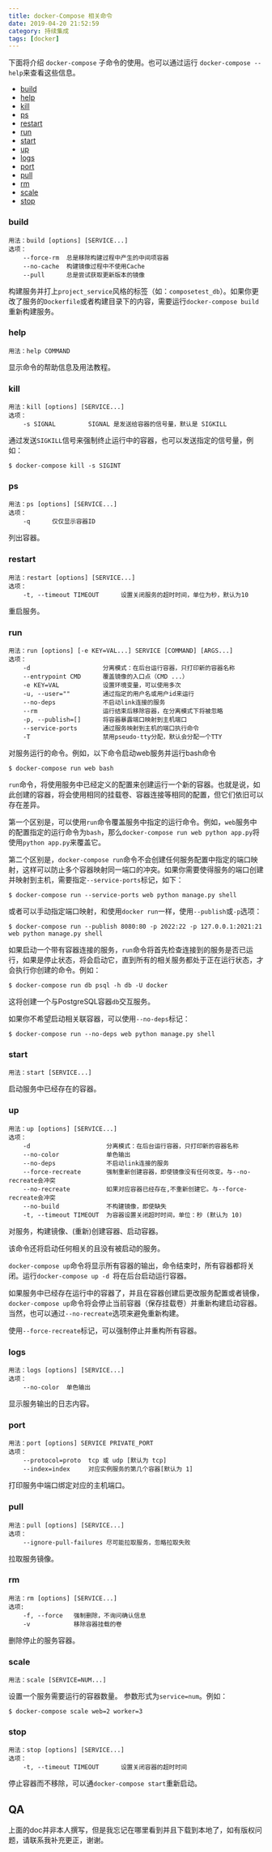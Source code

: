 ```yaml
---
title: docker-Compose 相关命令
date: 2019-04-20 21:52:59
category: 持续集成
tags: [docker]
---
```


下面将介绍 `docker-compose` 子命令的使用。也可以通过运行 `docker-compose --help`来查看这些信息。

- [build](#build)
- [help](#help)
- [kill](#kill)
- [ps](#ps)
- [restart](#restart)
- [run](#run)
- [start](#start)
- [up](#up)
- [logs](#logs)
- [port](#port)
- [pull](#pull)
- [rm](#rm)
- [scale](#scale)
- [stop](#stop)

### build

```
用法：build [options] [SERVICE...]
选项：
	--force-rm  总是移除构建过程中产生的中间项容器
	--no-cache  构建镜像过程中不使用Cache
	--pull      总是尝试获取更新版本的镜像
```

构建服务并打上`project_service`风格的标签（如：`composetest_db`）。如果你更改了服务的`Dockerfile`或者构建目录下的内容，需要运行`docker-compose build`重新构建服务。

### help

```
用法：help COMMAND
```

显示命令的帮助信息及用法教程。

### kill

```
用法：kill [options] [SERVICE...]
选项：
	-s SIGNAL         SIGNAL 是发送给容器的信号量，默认是 SIGKILL
```

通过发送`SIGKILL`信号来强制终止运行中的容器，也可以发送指定的信号量，例如：

```
$ docker-compose kill -s SIGINT
```

### ps

```
用法：ps [options] [SERVICE...]
选项：
	-q		仅仅显示容器ID
```

列出容器。

### restart

```
用法：restart [options] [SERVICE...]
选项：
	-t, --timeout TIMEOUT      设置关闭服务的超时时间，单位为秒，默认为10
```

重启服务。

### run

```
用法：run [options] [-e KEY=VAL...] SERVICE [COMMAND] [ARGS...]
选项：
	-d                    分离模式：在后台运行容器，只打印新的容器名称
	--entrypoint CMD      覆盖镜像的入口点（CMD ...）
	-e KEY=VAL            设置环境变量，可以使用多次
	-u, --user=""         通过指定的用户名或用户id来运行
	--no-deps             不启动link连接的服务
	--rm                  运行结束后移除容器，在分离模式下将被忽略
	-p, --publish=[]      将容器暴露端口映射到主机端口
	--service-ports       通过服务映射到主机的端口执行命令
	-T                    禁用pseudo-tty分配，默认会分配一个TTY
```

对服务运行的命令。例如，以下命令启动web服务并运行bash命令

```
$ docker-compose run web bash
```

`run`命令，将使用服务中已经定义的配置来创建运行一个新的容器。也就是说，如此创建的容器，将会使用相同的挂载卷、容器连接等相同的配置，但它们依旧可以存在差异。

第一个区别是，可以使用`run`命令覆盖服务中指定的运行命令。例如，`web`服务中的配置指定的运行命令为`bash`，那么`docker-compose run web python app.py`将使用`python app.py`来覆盖它。

第二个区别是，`docker-compose run`命令不会创建任何服务配置中指定的端口映射，这样可以防止多个容器映射同一端口的冲突。如果你需要使得服务的端口创建并映射到主机，需要指定`--service-ports`标记，如下：

```
$ docker-compose run --service-ports web python manage.py shell

```

或者可以手动指定端口映射，和使用`docker run`一样，使用`--publish`或`-p`选项：

```
$ docker-compose run --publish 8080:80 -p 2022:22 -p 127.0.0.1:2021:21 web python manage.py shell

```

如果启动一个带有容器连接的服务，`run`命令将首先检查连接到的服务是否已运行，如果是停止状态，将会启动它，直到所有的相关服务都处于正在运行状态，才会执行你创建的命令。例如：

```
$ docker-compose run db psql -h db -U docker

```

这将创建一个与PostgreSQL容器`db`交互服务。

如果你不希望启动相关联容器，可以使用`--no-deps`标记：

```
$ docker-compose run --no-deps web python manage.py shell

```

### start

```
用法：start [SERVICE...]

```

启动服务中已经存在的容器。

### up

```
用法：up [options] [SERVICE...]
选项：
	-d                     分离模式：在后台运行容器，只打印新的容器名称
	--no-color             单色输出
	--no-deps              不启动link连接的服务
	--force-recreate       强制重新创建容器，即使镜像没有任何改变。与--no-recreate会冲突
	--no-recreate          如果对应容器已经存在,不重新创建它。与--force-recreate会冲突
	--no-build             不构建镜像，即使缺失
	-t, --timeout TIMEOUT  为容器设置关闭超时时间，单位：秒 (默认为 10)

```

对服务，构建镜像、(重新)创建容器、启动容器。

该命令还将启动任何相关的且没有被启动的服务。

`docker-compose up`命令将显示所有容器的输出，命令结束时，所有容器都将关闭。运行`docker-compose up -d `将在后台启动运行容器。

如果服务中已经存在运行中的容器了，并且在容器创建后更改服务配置或者镜像，`docker-compose up`命令将会停止当前容器（保存挂载卷）并重新构建启动容器。当然，也可以通过`--no-recreate`选项来避免重新构建。

使用`--force-recreate`标记，可以强制停止并重构所有容器。

### logs

```
用法：logs [options] [SERVICE...]
选项：
	--no-color  单色输出

```

显示服务输出的日志内容。

### port

```
用法：port [options] SERVICE PRIVATE_PORT
选项：
	--protocol=proto  tcp 或 udp [默认为 tcp]
	--index=index     对应实例服务的第几个容器[默认为 1]

```

打印服务中端口绑定对应的主机端口。

### pull

```
用法：pull [options] [SERVICE...]
选项：
	--ignore-pull-failures 尽可能拉取服务，忽略拉取失败

```

拉取服务镜像。

### rm

```
用法：rm [options] [SERVICE...]
选项:
	-f, --force   强制删除，不询问确认信息
	-v            移除容器挂载的卷

```

删除停止的服务容器。

### scale

```
用法：scale [SERVICE=NUM...]

```

设置一个服务需要运行的容器数量。
参数形式为`service=num`。例如：

```
$ docker-compose scale web=2 worker=3

```

### stop

```
用法：stop [options] [SERVICE...]
选项：
	-t, --timeout TIMEOUT      设置关闭容器的超时时间

```

停止容器而不移除，可以通`docker-compose start`重新启动。





## QA

上面的doc并非本人撰写，但是我忘记在哪里看到并且下载到本地了，如有版权问题，请联系我补充更正，谢谢。